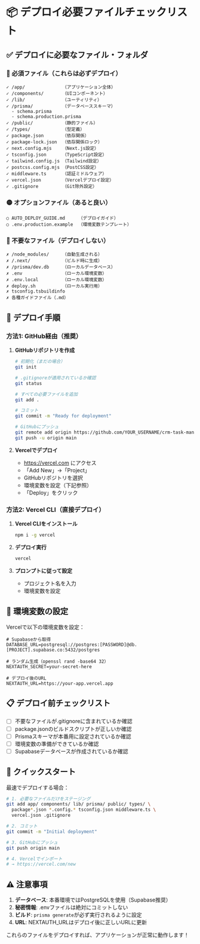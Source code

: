 # 📦 デプロイ必要ファイルチェックリスト

## ✅ デプロイに必要なファイル・フォルダ

### 🔴 必須ファイル（これらは必ずデプロイ）
```
✓ /app/              （アプリケーション全体）
✓ /components/       （UIコンポーネント）
✓ /lib/              （ユーティリティ）
✓ /prisma/           （データベーススキーマ）
  - schema.prisma
  - schema.production.prisma
✓ /public/           （静的ファイル）
✓ /types/            （型定義）
✓ package.json       （依存関係）
✓ package-lock.json  （依存関係ロック）
✓ next.config.mjs    （Next.js設定）
✓ tsconfig.json      （TypeScript設定）
✓ tailwind.config.js （Tailwind設定）
✓ postcss.config.mjs （PostCSS設定）
✓ middleware.ts      （認証ミドルウェア）
✓ vercel.json        （Vercelデプロイ設定）
✓ .gitignore         （Git除外設定）
```

### 🟡 オプションファイル（あると良い）
```
○ AUTO_DEPLOY_GUIDE.md     （デプロイガイド）
○ .env.production.example  （環境変数テンプレート）
```

### 🔵 不要なファイル（デプロイしない）
```
✗ /node_modules/     （自動生成される）
✗ /.next/            （ビルド時に生成）
✗ /prisma/dev.db     （ローカルデータベース）
✗ .env               （ローカル環境変数）
✗ .env.local         （ローカル環境変数）
✗ deploy.sh          （ローカル実行用）
✗ tsconfig.tsbuildinfo
✗ 各種ガイドファイル（.md）
```

## 🚀 デプロイ手順

### 方法1: GitHub経由（推奨）

1. **GitHubリポジトリを作成**
   ```bash
   # 初期化（まだの場合）
   git init
   
   # .gitignoreが適用されているか確認
   git status
   
   # すべての必要ファイルを追加
   git add .
   
   # コミット
   git commit -m "Ready for deployment"
   
   # GitHubにプッシュ
   git remote add origin https://github.com/YOUR_USERNAME/crm-task-manager.git
   git push -u origin main
   ```

2. **Vercelでデプロイ**
   - https://vercel.com にアクセス
   - 「Add New」→「Project」
   - GitHubリポジトリを選択
   - 環境変数を設定（下記参照）
   - 「Deploy」をクリック

### 方法2: Vercel CLI（直接デプロイ）

1. **Vercel CLIをインストール**
   ```bash
   npm i -g vercel
   ```

2. **デプロイ実行**
   ```bash
   vercel
   ```
   
3. **プロンプトに従って設定**
   - プロジェクト名を入力
   - 環境変数を設定

## 🔐 環境変数の設定

Vercelで以下の環境変数を設定：

```env
# Supabaseから取得
DATABASE_URL=postgresql://postgres:[PASSWORD]@db.[PROJECT].supabase.co:5432/postgres

# ランダム生成（openssl rand -base64 32）
NEXTAUTH_SECRET=your-secret-here

# デプロイ後のURL
NEXTAUTH_URL=https://your-app.vercel.app
```

## 📋 デプロイ前チェックリスト

- [ ] 不要なファイルが.gitignoreに含まれているか確認
- [ ] package.jsonのビルドスクリプトが正しいか確認
- [ ] Prismaスキーマが本番用に設定されているか確認
- [ ] 環境変数の準備ができているか確認
- [ ] Supabaseデータベースが作成されているか確認

## 🎯 クイックスタート

最速でデプロイする場合：

```bash
# 1. 必要なファイルだけをステージング
git add app/ components/ lib/ prisma/ public/ types/ \
  package*.json *.config.* tsconfig.json middleware.ts \
  vercel.json .gitignore

# 2. コミット
git commit -m "Initial deployment"

# 3. GitHubにプッシュ
git push origin main

# 4. Vercelでインポート
# → https://vercel.com/new
```

## ⚠️ 注意事項

1. **データベース**: 本番環境ではPostgreSQLを使用（Supabase推奨）
2. **秘密情報**: .envファイルは絶対にコミットしない
3. **ビルド**: `prisma generate`が必ず実行されるように設定
4. **URL**: NEXTAUTH_URLはデプロイ後に正しいURLに更新

これらのファイルをデプロイすれば、アプリケーションが正常に動作します！